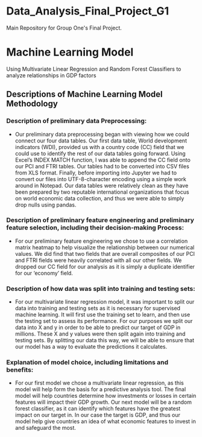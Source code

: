 # Data_Analysis_Final_Project_G1
Main Repository for Group One's Final Project.

# Machine Learning Model

Using Multivariate Linear Regression and Random Forest Classifiers to analyze relationships in GDP factors

## Descriptions of Machine Learning Model Methodology

### Description of preliminary data Preprocessing:

  * Our preliminary data preprocessing began with viewing how we could connect our four data tables. Our first data table, World development indicators (WDI), provided us with a country code (CC) field that we could use to identify the rest of our data tables going forward. Using Excel’s INDEX MATCH function, I was able to append the CC field onto our PCI and FTRI tables. Our tables had to be converted into CSV files from XLS format. Finally, before importing into Jupyter we had to convert our files into UTF-8-character encoding using a simple work around in Notepad. Our data tables were relatively clean as they have been prepared by two reputable international organizations that focus on world economic data collection, and thus we were able to simply drop nulls using pandas.

### Description of preliminary feature engineering and preliminary feature selection, including their decision-making Process:

  * For our preliminary feature engineering we chose to use a correlation matrix heatmap to help visualize the relationship between our numerical values. We did find that two fields that are overall composites of our PCI and FTRI fields were heavily correlated with all our other fields. We dropped our CC field for our analysis as it is simply a duplicate identifier for our ‘economy’ field. 
 
### Description of how data was split into training and testing sets:

  * For our multivariate linear regression model, it was important to split our data into training and testing sets as it is necessary for supervised machine learning. It will first use the training set to learn, and then use the testing set to assess its performance. For our purposes we split our data into X and y in order to be able to predict our target of GDP in millions. These X and y values were then split again into training and testing sets. By splitting our data this way, we will be able to ensure that our model has a way to evaluate the predictions it calculates. 
  
 ### Explanation of model choice, including limitations and benefits:

  * For our first model we chose a multivariate linear regression, as this model will help form the basis for a predictive analysis tool. The final model will help countries determine how investments or losses in certain features will impact their GDP growth. Our next model will be a random forest classifier, as it can identify which features have the greatest impact on our target in. In our case the target is GDP, and thus our model help give countries an idea of what economic features to invest in and safeguard the most. 


